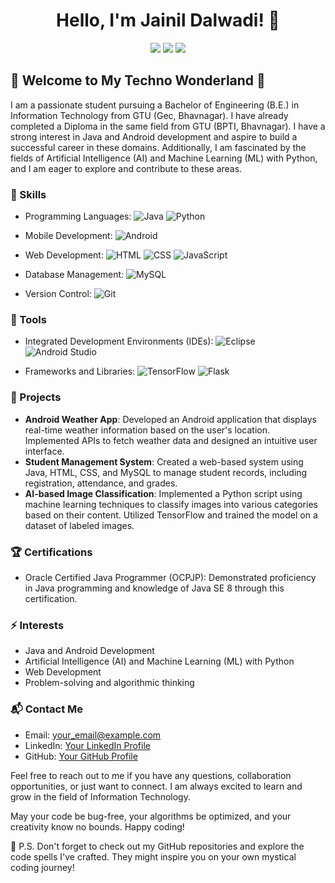 <h1 align="center">Hello, I'm Jainil Dalwadi! 👋</h1>

<p align="center">
  <a href="mailto:your_email@example.com"><img src="https://img.shields.io/badge/Email-your_email%40example.com-informational?style=flat&logo=gmail&logoColor=white&color=D14836"></a>
  <a href="https://www.linkedin.com/in/your-profile"><img src="https://img.shields.io/badge/LinkedIn-Your%20LinkedIn%20Profile-blue?style=flat&logo=linkedin"></a>
  <a href="https://github.com/your-username"><img src="https://img.shields.io/badge/GitHub-Your%20GitHub%20Profile-black?style=flat&logo=github"></a>
</p>

## 🌟 Welcome to My Techno Wonderland 🌟

I am a passionate student pursuing a Bachelor of Engineering (B.E.) in Information Technology from GTU (Gec, Bhavnagar). I have already completed a Diploma in the same field from GTU (BPTI, Bhavnagar). I have a strong interest in Java and Android development and aspire to build a successful career in these domains. Additionally, I am fascinated by the fields of Artificial Intelligence (AI) and Machine Learning (ML) with Python, and I am eager to explore and contribute to these areas.

### 🚀 Skills

- Programming Languages:
  ![Java](https://img.shields.io/badge/Java-%23ED8B00.svg?style=flat&logo=java&logoColor=white)
  ![Python](https://img.shields.io/badge/Python-%2314354C.svg?style=flat&logo=python&logoColor=white)

- Mobile Development:
  ![Android](https://img.shields.io/badge/Android-%233DDC84.svg?style=flat&logo=android&logoColor=white)

- Web Development:
  ![HTML](https://img.shields.io/badge/HTML-%23E34F26.svg?style=flat&logo=html5&logoColor=white)
  ![CSS](https://img.shields.io/badge/CSS-%231572B6.svg?style=flat&logo=css3&logoColor=white)
  ![JavaScript](https://img.shields.io/badge/JavaScript-%23F7DF1E.svg?style=flat&logo=javascript&logoColor=black)

- Database Management:
  ![MySQL](https://img.shields.io/badge/MySQL-%2300f.svg?style=flat&logo=mysql&logoColor=white)

- Version Control:
  ![Git](https://img.shields.io/badge/Git-%23F05032.svg?style=flat&logo=git&logoColor=white)

### 🔧 Tools

- Integrated Development Environments (IDEs):
  ![Eclipse](https://img.shields.io/badge/Eclipse-%232C2255.svg?style=flat&logo=eclipse&logoColor=white)
  ![Android Studio](https://img.shields.io/badge/Android%20Studio-%233DDC84.svg?style=flat&logo=android-studio&logoColor=white)

- Frameworks and Libraries:
  ![TensorFlow](https://img.shields.io/badge/TensorFlow-%23FF6F00.svg?style=flat&logo=tensorflow&logoColor=white)
  ![Flask](https://img.shields.io/badge/Flask-%23000.svg?style=flat&logo=flask&logoColor=white)

### 📝 Projects

- **Android Weather App**: Developed an Android application that displays real-time weather information based on the user's location. Implemented APIs to fetch weather data and designed an intuitive user interface.
- **Student Management System**: Created a web-based system using Java, HTML, CSS, and MySQL to manage student records, including registration, attendance, and grades.
- **AI-based Image Classification**: Implemented a Python script using machine learning techniques to classify images into various categories based on their content. Utilized TensorFlow and trained the model on a dataset of labeled images.

### 🏆 Certifications

- Oracle Certified Java Programmer (OCPJP): Demonstrated proficiency in Java programming and knowledge of Java SE 8 through this certification.

### ⚡ Interests

- Java and Android Development
- Artificial Intelligence (AI) and Machine Learning (ML) with Python
- Web Development
- Problem-solving and algorithmic thinking

### 📬 Contact Me

- Email: your_email@example.com
- LinkedIn: [Your LinkedIn Profile](https://www.linkedin.com/in/your-profile)
- GitHub: [Your GitHub Profile](https://github.com/your-username)

Feel free to reach out to me if you have any questions, collaboration opportunities, or just want to connect. I am always excited to learn and grow in the field of Information Technology.

May your code be bug-free, your algorithms be optimized, and your creativity know no bounds. Happy coding!

🚀 P.S. Don't forget to check out my GitHub repositories and explore the code spells I've crafted. They might inspire you on your own mystical coding journey!
